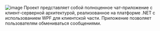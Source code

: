 ![image](https://github.com/user-attachments/assets/a7db5eb0-f5ff-4eb2-823a-4edecdac7a9f)
Проект представляет собой полноценное чат-приложение с клиент-серверной архитектурой, реализованное на платформе .NET с использованием WPF для клиентской части. Приложение позволяет пользователям обмениваться сообщениями.
